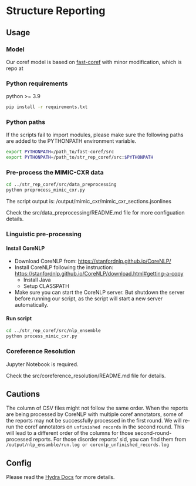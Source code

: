 # Structure Reporting

## Usage

### Model

Our coref model is based on [fast-coref](https://github.com/shtoshni/fast-coref) with minor modification, which is repo at 

### Python requirements

python >= 3.9

```bash
pip install -r requirements.txt
```

### Python paths

If the scripts fail to import modules, please make sure the following paths are added to the PYTHONPATH environment variable.

```bash
export PYTHONPATH=/path_to/fast-coref/src
export PYTHONPATH=/path_to/str_rep_coref/src:$PYTHONPATH
```

### Pre-process the MIMIC-CXR data

```bash
cd ../str_rep_coref/src/data_preprocessing
python preprocess_mimic_cxr.py
```

The script output is: /output/mimic_cxr/mimic_cxr_sections.jsonlines

Check the src/data_preprocessing/README.md file for more configuation details.

### Linguistic pre-processing

#### Install CoreNLP

- Download CoreNLP from: <https://stanfordnlp.github.io/CoreNLP/>
- Install CoreNLP following the instruction: <https://stanfordnlp.github.io/CoreNLP/download.html#getting-a-copy>
  - Install Java
  - Setup CLASSPATH
- Make sure you can start the CoreNLP server. But shutdown the server before running our script, as the script will start a new server automatically.

#### Run script

```bash
cd ../str_rep_coref/src/nlp_ensemble
python process_mimic_cxr.py
```

### Coreference Resolution

Jupyter Notebook is required.

Check the src/coreference_resolution/README.md file for details.

## Cautions

The column of CSV files might not follow the same order. When the reports are being processed by CoreNLP with multiple coref annotators, some of the reports may not be successfully processed in the first round. We will re-run the coref annotators on `unfinished records` in the second round. This will lead to a different order of the columns for those second-round-processed reports. For those disorder reports' sid, you can find them from `/output/nlp_ensamble/run.log or corenlp_unfinished_records.log`

## Config

Please read the [Hydra Docs](https://hydra.cc/docs/intro/) for more details.